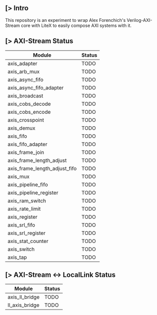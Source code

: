 [> Intro
--------
This repository is an experiment to wrap Alex Forenchich's Verilog-AXI-Stream core with LiteX to easily compose AXI systems with it.

[> AXI-Stream Status
---------------------

| Module                        | Status                     |
|-------------------------------|----------------------------|
| axis_adapter                  | TODO                       |
| axis_arb_mux                  | TODO                       |
| axis_async_fifo               | TODO                       |
| axis_async_fifo_adapter       | TODO                       |
| axis_broadcast                | TODO                       |
| axis_cobs_decode              | TODO                       |
| axis_cobs_encode              | TODO                       |
| axis_crosspoint               | TODO                       |
| axis_demux                    | TODO                       |
| axis_fifo                     | TODO                       |
| axis_fifo_adapter             | TODO                       |
| axis_frame_join               | TODO                       |
| axis_frame_length_adjust      | TODO                       |
| axis_frame_length_adjust_fifo | TODO                       |
| axis_mux                      | TODO                       |
| axis_pipeline_fifo            | TODO                       |
| axis_pipeline_register        | TODO                       |
| axis_ram_switch               | TODO                       |
| axis_rate_limit               | TODO                       |
| axis_register                 | TODO                       |
| axis_srl_fifo                 | TODO                       |
| axis_srl_register             | TODO                       |
| axis_stat_counter             | TODO                       |
| axis_switch                   | TODO                       |
| axis_tap                      | TODO                       |

[> AXI-Stream <-> LocalLink Status
----------------------------------

| Module                        | Status                     |
|-------------------------------|----------------------------|
| axis_ll_bridge                | TODO                       |
| ll_axis_bridge                | TODO                       |
